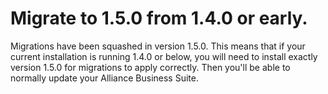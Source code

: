 # Migrate to 1.5.0 from 1.4.0 or early.

Migrations have been squashed in version 1.5.0. This means that if your current installation is running 1.4.0 or below, you will need to install exactly version 1.5.0 for migrations to apply correctly. Then you'll be able to normally update your Alliance Business Suite.

